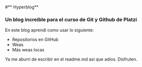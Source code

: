 #** Hyperblog**

###  **Un blog increíble para el curso de Git y Github de Platzi**

En este blog aprendi como usar lo siguiente:

- Repositorios en GitHub
- Weas
- Más weas locas

Ya me aburri de escribir en el readme.md así que adios. Disfruten.

